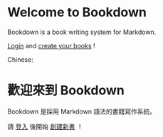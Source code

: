 # Welcome to Bookdown

Bookdown is a book writing system for Markdown.

[Login](login.html) and [create your books](createbook.html) !

Chinese:
# 歡迎來到 Bookdown

Bookdown 是採用 Markdown 語法的書籍寫作系統。

請 [登入](login.html) 後開始 [創建新書](createbook.html) ！

